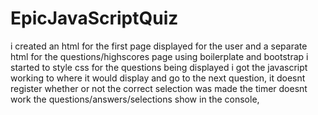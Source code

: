 # EpicJavaScriptQuiz
i created an html for the first page displayed for the user and a separate html for the questions/highscores page using boilerplate and bootstrap
i started to style css for the questions being displayed
i got the javascript working to where it would display and go to the next question, it doesnt register whether or not the correct selection was made 
the timer doesnt work
the questions/answers/selections show in the console, 